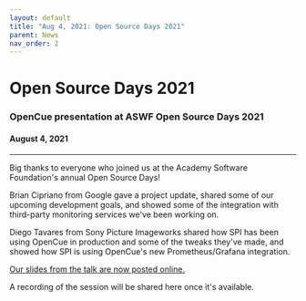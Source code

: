 ```yaml
---
layout: default
title: "Aug 4, 2021: Open Source Days 2021"
parent: News
nav_order: 2
---
```


# Open Source Days 2021

### OpenCue presentation at ASWF Open Source Days 2021

#### August 4, 2021

---

Big thanks to everyone who joined us at the Academy Software Foundation's annual Open Source Days!

Brian Cipriano from Google gave a project update, shared some of our upcoming development goals, and
showed some of the integration with third-party monitoring services we've been working on.

Diego Tavares from Sony Picture Imageworks shared how SPI has been using OpenCue in production and
some of the tweaks they've made, and showed how SPI is using OpenCue's new Prometheus/Grafana
integration.

[Our slides from the talk are now posted online.](https://docs.google.com/presentation/d/1XSTts__F4DHmK_ivNRricxsd4dMflGid-J9xSxFZ2_k/edit?usp=sharing)

A recording of the session will be shared here once it's available.
